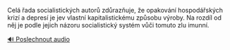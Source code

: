 
Celá řada socialistických autorů zdůrazňuje, že opakování hospodářských krizí a depresí je jev vlastní kapitalistickému způsobu výroby. Na rozdíl od něj je podle jejich názoru socialistický systém vůči tomuto zlu imunní.

[🔊 Poslechnout audio](/data/7-paragraphs/audio/chapter_102/para_008-Cel-ada-socialistickch-autor-zdrazuje-e-op.mp3)
